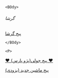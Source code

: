 <HTml>

    <BOdy>

<H6>گرشا</H6>

<a href= "http://instagram.com/garshafr" > <source>پیج گرشا</a>

    </BOdy>

    <P>
<a href="http://instagram.com/julieorg"> <source> ❤️ (پژو پارس)پیج جولی ❤️</a>
</P>
<P>
<a href=""> <source>پیج ماشین جدید (بزودی)</a>
</P>


    
</HTml>
